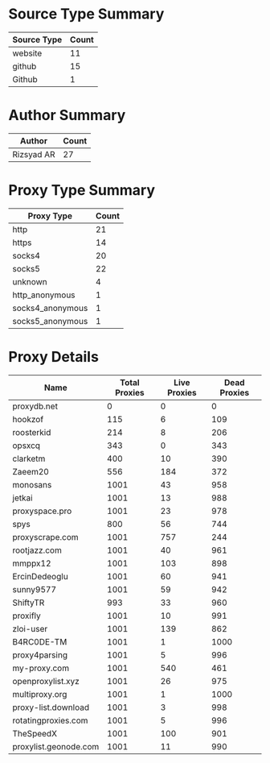 # Source Type Summary

| Source Type | Count |
|-------------|-------|
| website | 11 |
| github | 15 |
| Github | 1 |


# Author Summary

| Author | Count |
|--------|-------|
| Rizsyad AR | 27 |


# Proxy Type Summary

| Proxy Type | Count |
|------------|-------|
| http | 21 |
| https | 14 |
| socks4 | 20 |
| socks5 | 22 |
| unknown | 4 |
| http_anonymous | 1 |
| socks4_anonymous | 1 |
| socks5_anonymous | 1 |


# Proxy Details

| Name | Total Proxies | Live Proxies | Dead Proxies |
|------|---------------|--------------|---------------|
| proxydb.net | 0 | 0 | 0 |
| hookzof | 115 | 6 | 109 |
| roosterkid | 214 | 8 | 206 |
| opsxcq | 343 | 0 | 343 |
| clarketm | 400 | 10 | 390 |
| Zaeem20 | 556 | 184 | 372 |
| monosans | 1001 | 43 | 958 |
| jetkai | 1001 | 13 | 988 |
| proxyspace.pro | 1001 | 23 | 978 |
| spys | 800 | 56 | 744 |
| proxyscrape.com | 1001 | 757 | 244 |
| rootjazz.com | 1001 | 40 | 961 |
| mmppx12 | 1001 | 103 | 898 |
| ErcinDedeoglu | 1001 | 60 | 941 |
| sunny9577 | 1001 | 59 | 942 |
| ShiftyTR | 993 | 33 | 960 |
| proxifly | 1001 | 10 | 991 |
| zloi-user | 1001 | 139 | 862 |
| B4RC0DE-TM | 1001 | 1 | 1000 |
| proxy4parsing | 1001 | 5 | 996 |
| my-proxy.com | 1001 | 540 | 461 |
| openproxylist.xyz | 1001 | 26 | 975 |
| multiproxy.org | 1001 | 1 | 1000 |
| proxy-list.download | 1001 | 3 | 998 |
| rotatingproxies.com | 1001 | 5 | 996 |
| TheSpeedX | 1001 | 100 | 901 |
| proxylist.geonode.com | 1001 | 11 | 990 |
